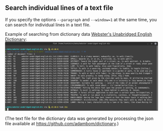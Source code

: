 ## Search individual lines of a text file

If you specify the options `--paragraph` and `--window=1` at the same time, you can search for individual lines in a text file. 

Example of searching from dictionary data [Webster's Unabridged English Dictionary](https://www.gutenberg.org/ebooks/29765):  
![](images/run8.png)

(The text file for the dictionary data was generated by processing the json file available at https://github.com/adambom/dictionary.)

